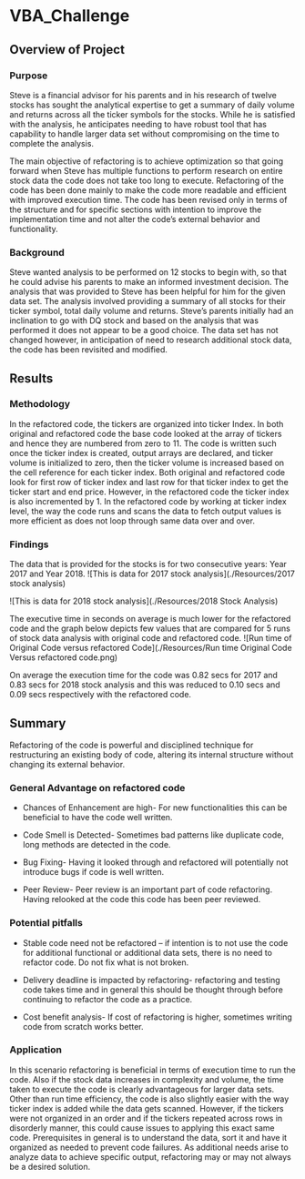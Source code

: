 # VBA_Challenge


## Overview of Project

### Purpose 
Steve is a financial advisor for his parents and in his research of twelve stocks has sought the analytical expertise to get a summary of daily volume and returns across all the ticker symbols for the stocks. While he is satisfied with the analysis, he anticipates needing to have robust tool that has capability to handle larger data set without compromising on the time to complete the analysis. 

The main objective of refactoring is to achieve optimization so that going forward when Steve has multiple functions to perform research on entire stock data the code does not take too long to execute. 
 Refactoring of the code has been done mainly to make the code more readable and efficient with improved execution time. The code has been revised only in terms of the structure and for specific sections with intention to improve the implementation time and not alter the code’s external behavior and functionality. 

### Background

Steve wanted analysis to be performed on 12 stocks to begin with, so that he could advise his parents to make an informed investment decision. The analysis that was provided to Steve has been helpful for him for the given data set. The analysis involved providing a summary of all stocks for their ticker symbol, total daily volume and returns. Steve’s parents initially had an inclination to go with DQ stock and based on the analysis that was performed it does not appear to be a good choice. The data set has not changed however, in anticipation of need to research additional stock data, the code has been revisited and modified. 
 
## Results

### Methodology
In the refactored code, the tickers are organized into ticker Index. In both original and refactored code the base code looked at the array of tickers and hence they are numbered from zero to 11. The code is written such once the ticker index is created, output arrays are declared, and ticker volume is initialized to zero, then the ticker volume is increased based on the cell reference for each ticker index. 
Both original and refactored code look for first row of ticker index and last row for that ticker index to get the ticker start and end price. However, in the refactored code the ticker index is also incremented by 1. In the refactored code by working at ticker index level, the way the code runs and scans the data to fetch output values is more efficient as does not loop through same data over and over.

### Findings
The data that is provided for the stocks is for two consecutive years: Year 2017 and Year 2018. 
![This is data for 2017 stock analysis](./Resources/2017 stock analysis)

![This is data for 2018 stock analysis](./Resources/2018 Stock Analysis)

The executive time in seconds on average is much lower for the refactored code and the graph below depicts few values that are compared for 5 runs of stock data analysis with original code and refactored code. 
![Run time of Original Code versus refactored Code](./Resources/Run time Original Code Versus refactored code.png)

On average the execution time for the code was 0.82 secs for 2017 and 0.83 secs for 2018 stock analysis and this was reduced to 0.10 secs and 0.09 secs respectively with the refactored code. 

## Summary

Refactoring of the code is powerful and disciplined technique for restructuring an existing body of code, altering its internal structure without changing its external behavior. 

### General Advantage on refactored code

- Chances of Enhancement are high- For new functionalities this can be beneficial to have the code well written.

- Code Smell is Detected- Sometimes bad patterns like duplicate code, long methods are detected in the code.

- Bug Fixing- Having it looked through and refactored will potentially not introduce bugs if code is well written. 

- Peer Review- Peer review is an important part of code refactoring. Having relooked at the code this code has been peer reviewed.

### Potential pitfalls

- Stable code need not be refactored – if intention is to not use the code for additional functional or additional data sets, there is no need to refactor code. Do not fix what is not broken.

- Delivery deadline is impacted by refactoring- refactoring and testing code takes time and in general this should be thought through before continuing to refactor the code as a practice. 

- Cost benefit analysis- If cost of refactoring is higher, sometimes writing code from scratch works better. 

### Application 

In this scenario refactoring is beneficial in terms of execution time to run the code. Also if the stock data increases in complexity and volume, the time taken to execute the code is clearly advantageous for larger data sets. Other than run time efficiency, the code is also slightly easier with the way ticker index is added while the data gets scanned. 
However, if the tickers were not organized in an order and if the tickers repeated across rows in disorderly manner, this could cause issues to applying this exact same code. Prerequisites in general is to understand the data, sort it and have it organized as needed to prevent code failures. As additional needs arise to analyze data to achieve specific output, refactoring may or may not always be a desired solution. 
